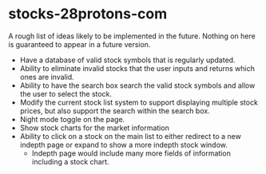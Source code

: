 # stocks-28protons-com
A rough list of ideas likely to be implemented in the future. Nothing on here is guaranteed to appear in a future version.

- Have a database of valid stock symbols that is regularly updated.
- Ability to eliminate invalid stocks that the user inputs and returns which ones are invalid.
- Ability to have the search box search the valid stock symbols and allow the user to select the stock.
- Modify the current stock list system to support displaying multiple stock prices, but also support the search within the search box.
- Night mode toggle on the page.
- Show stock charts for the market information
- Ability to click on a stock on the main list to either redirect to a new indepth page or expand to show a more indepth stock window.
    - Indepth page would include many more fields of information including a stock chart.